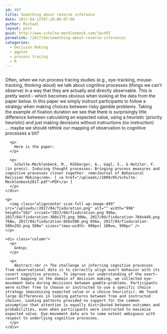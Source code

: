 ```yaml
---
id: 497
title: Something about reverse inference
date: 2017-04-12T07:29:00-07:00
author: Michael
layout: post
guid: http://www.schulte-mecklenbeck.com/?p=497
permalink: /2017/04/something-about-reverse-inference/
categories:
  - Decision Making
  - ggplot
  - process tracing
  - R
---
```

<div class="page" title="Page 1">
  <div class="layoutArea">
    <div class="column">
      <p>
        Often, when we run process tracing studies (e.g., eye-tracking, mouse-tracking, thinking-aloud) we talk about cognitive processes (things we can&#8217;t observe) in a way that they are actually and directly observable. This is pretty weird &#8211; which becomes obvious when looking at the data from the paper below. In this paper we simply instruct participants to follow a strategy when making choices between risky gamble problems. Taking the example of fixation duration we see that there is surprisingly litte difference between calculating an expected value, using a heuristic (priority heuristic) and just making decisions without instructions (no instruction) &#8230; maybe we should rethink our mapping of observation to cognitive processes a bit?
      </p>
      
      <p>
        Here is the paper:
      </p>
      
      <p>
        Schulte-Mecklenbeck, M., Kühberger, A., Gagl, S., & Hutzler, F. (in press). Inducing thought processes: Bringing process measures and cognitive processes closer together. <em>Journal of Behavioral Decision Making</em>. [ <a href="/uploads//2009/05/Schulte-Mecklenbeck2017.pdf">PDF</a> ]
      </p>
    </div>
    
    <p>
      <img class="aligncenter size-full wp-image-499" src="/uploads//2017/04/fixduration.png" alt="" width="996" height="582" srcset="2017/04/fixduration.png 996w, 2017/04/fixduration-300x175.png 300w, 2017/04/fixduration-768x449.png 768w, 2017/04/fixduration-856x500.png 856w, 2017/04/fixduration-500x292.png 500w" sizes="(max-width: 996px) 100vw, 996px" />
    </p>
    
    <div class="column">
      <p>
        &nbsp;
      </p>
      
      <p>
        Abstract:<br /> The challenge in inferring cognitive processes from observational data is to correctly align overt behavior with its covert cognitive process. To improve our understanding of the overt–covert mapping in the domain of decision making, we collected eye-movement data during decisions between gamble-problems. Participants were either free to choose or instructed to use a specific choice strategy (maximizing expected value or a choice heuristic). We found large differences in looking patterns between free and instructed choices. Looking patterns provided no support for the common assumption that attention is equally distributed between outcomes and probabilities, even when participants were instructed to maximize expected value. Eye-movement data are to some extent ambiguous with respect to underlying cognitive processes.
      </p>
    </div>
  </div>
</div>